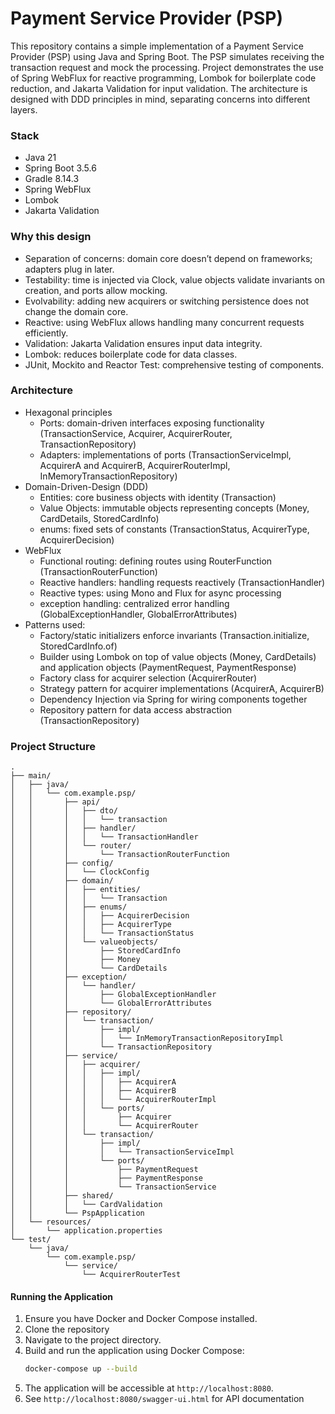 # Payment Service Provider (PSP)

This repository contains a simple implementation of a Payment Service Provider (PSP) using Java and Spring Boot. The PSP simulates receiving the transaction request and mock the processing.
Project demonstrates the use of Spring WebFlux for reactive programming, Lombok for boilerplate code reduction, and Jakarta Validation for input validation.
The architecture is designed with DDD principles in mind, separating concerns into different layers.

### Stack
- Java 21
- Spring Boot 3.5.6
- Gradle 8.14.3
- Spring WebFlux
- Lombok
- Jakarta Validation

### Why this design
- Separation of concerns: domain core doesn’t depend on frameworks; adapters plug in later.
- Testability: time is injected via Clock, value objects validate invariants on creation, and ports allow mocking.
- Evolvability: adding new acquirers or switching persistence does not change the domain core.
- Reactive: using WebFlux allows handling many concurrent requests efficiently.
- Validation: Jakarta Validation ensures input data integrity.
- Lombok: reduces boilerplate code for data classes.
- JUnit, Mockito and Reactor Test: comprehensive testing of components.

### Architecture
- Hexagonal principles
    - Ports: domain-driven interfaces exposing functionality (TransactionService, Acquirer, AcquirerRouter, TransactionRepository)
    - Adapters: implementations of ports (TransactionServiceImpl, AcquirerA and AcquirerB, AcquirerRouterImpl, InMemoryTransactionRepository)
- Domain-Driven-Design (DDD)
    - Entities: core business objects with identity (Transaction)
    - Value Objects: immutable objects representing concepts (Money, CardDetails, StoredCardInfo)
    - enums: fixed sets of constants (TransactionStatus, AcquirerType, AcquirerDecision)
- WebFlux
    - Functional routing: defining routes using RouterFunction (TransactionRouterFunction)
    - Reactive handlers: handling requests reactively (TransactionHandler)
    - Reactive types: using Mono and Flux for async processing
    - exception handling: centralized error handling (GlobalExceptionHandler, GlobalErrorAttributes)
- Patterns used:
    - Factory/static initializers enforce invariants (Transaction.initialize, StoredCardInfo.of)
    - Builder using Lombok on top of value objects (Money, CardDetails) and application objects (PaymentRequest, PaymentResponse)
    - Factory class for acquirer selection (AcquirerRouter)
    - Strategy pattern for acquirer implementations (AcquirerA, AcquirerB)
    - Dependency Injection via Spring for wiring components together
    - Repository pattern for data access abstraction (TransactionRepository)

### Project Structure
```text
.
├── main/
│   ├── java/
│   │   └── com.example.psp/
│   │       ├── api/
│   │       │   ├── dto/
│   │       │   │   └── transaction
│   │       │   ├── handler/
│   │       │   │   └── TransactionHandler
│   │       │   └── router/
│   │       │       └── TransactionRouterFunction
│   │       ├── config/
│   │       │   └── ClockConfig
│   │       ├── domain/
│   │       │   ├── entities/
│   │       │   │   └── Transaction
│   │       │   ├── enums/
│   │       │   │   ├── AcquirerDecision
│   │       │   │   ├── AcquirerType
│   │       │   │   └── TransactionStatus
│   │       │   └── valueobjects/
│   │       │       ├── StoredCardInfo
│   │       │       ├── Money
│   │       │       └── CardDetails
│   │       ├── exception/
│   │       │   └── handler/
│   │       │       ├── GlobalExceptionHandler
│   │       │       └── GlobalErrorAttributes
│   │       ├── repository/
│   │       │   └── transaction/
│   │       │       ├── impl/
│   │       │       │   └── InMemoryTransactionRepositoryImpl
│   │       │       └── TransactionRepository
│   │       ├── service/
│   │       │   ├── acquirer/
│   │       │   │   ├── impl/
│   │       │   │   │   ├── AcquirerA
│   │       │   │   │   ├── AcquirerB
│   │       │   │   │   └── AcquirerRouterImpl
│   │       │   │   └── ports/
│   │       │   │       ├── Acquirer
│   │       │   │       └── AcquirerRouter
│   │       │   └── transaction/
│   │       │       ├── impl/
│   │       │       │   └── TransactionServiceImpl
│   │       │       └── ports/
│   │       │           ├── PaymentRequest
│   │       │           ├── PaymentResponse
│   │       │           └── TransactionService
│   │       ├── shared/
│   │       │   └── CardValidation
│   │       └── PspApplication
│   └── resources/
│       └── application.properties
└── test/
    └── java/
        └── com.example.psp/
            └── service/
                └── AcquirerRouterTest
```

#### Running the Application
1. Ensure you have Docker and Docker Compose installed.
2. Clone the repository
3. Navigate to the project directory.
4. Build and run the application using Docker Compose:
   ```bash
   docker-compose up --build
   ```
5. The application will be accessible at `http://localhost:8080`.
6. See `http://localhost:8080/swagger-ui.html` for API documentation
